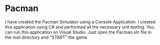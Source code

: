 # Pacman

I have created the Pacman Simulator using a Console Application. I created this application using C# and performed all the necessary unit testing.
You can run this application on Visual Studio. Just open the Pacman.sln file in the root directory and "START" the game. 
